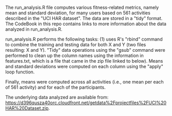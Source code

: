 The run_analysis.R file computes various fitness-related metrics, namely mean and standard deviation, for many users based on 561 activities described in the "UCI HAR dataset". The
data are stored in a "tidy" format. The CodeBook in this repo contains links to more information about the data analyzed in run_analysis.R.

run_analysis.R performs the following tasks: (1) uses R's "rbind" command to combine the training and testing data for both X and Y (two files resulting: X and Y).  "Tidy" data operations using the "gsub" command were performed to clean up the column names using the information in features.txt, which is a file that came in the zip file linked to below).  Means and standard deviations were computed on each column using the "apply" loop function.

Finally, means were computed across all activities (i.e., one mean per each of 561 activity) and for each of the participants.

The underlying data analyzed are available from:
https://d396qusza40orc.cloudfront.net/getdata%2Fprojectfiles%2FUCI%20HAR%20Dataset.zip.
